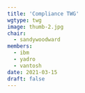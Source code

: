 ```yaml
---
title: 'Compliance TWG'
wgtype: twg
image: thumb-2.jpg
chair:
  - sandywoodward
members:
  - ibm
  - yadro
  - vantosh
date: 2021-03-15
draft: false
---
```

